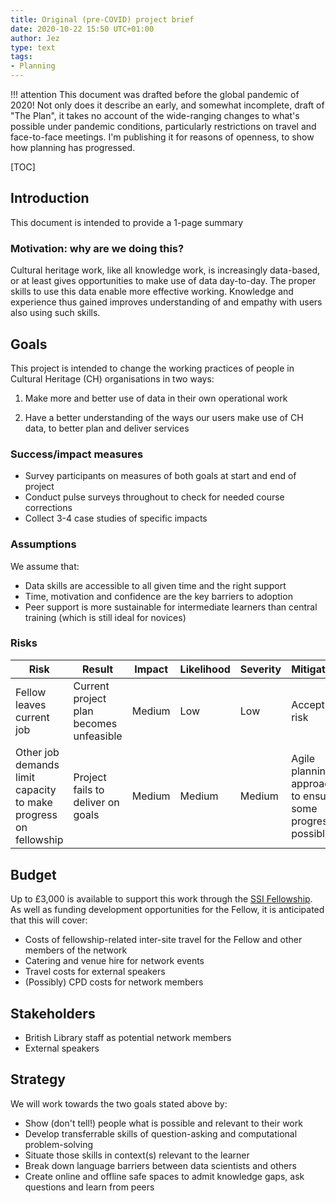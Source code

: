 ```yaml
---
title: Original (pre-COVID) project brief
date: 2020-10-22 15:50 UTC+01:00
author: Jez
type: text
tags:
- Planning
---
```


!!! attention
    This document was drafted before the global pandemic of 2020! Not only does it describe an early, and somewhat incomplete, draft of "The Plan", it takes no account of the wide-ranging changes to what's possible under pandemic conditions, particularly restrictions on travel and face-to-face meetings. I'm publishing it for reasons of openness, to show how planning has progressed.

[TOC]

## Introduction

This document is intended to provide a 1-page summary 

### Motivation: why are we doing this?

Cultural heritage work, like all knowledge work, is increasingly data-based, or at least gives opportunities to make use of data day-to-day. The proper skills to use this data enable more effective working. Knowledge and experience thus gained improves understanding of and empathy with users also using such skills.

## Goals

This project is intended to change the working practices of people in Cultural Heritage (CH) organisations in two ways:

1.  Make more and better use of data in their own operational work

2.  Have a better understanding of the ways our users make use of CH data, to better plan and deliver services

### Success/impact measures

- Survey participants on measures of both goals at start and end of project
- Conduct pulse surveys throughout to check for needed course corrections
- Collect 3-4 case studies of specific impacts

### Assumptions

We assume that:

- Data skills are accessible to all given time and the right support
- Time, motivation and confidence are the key barriers to adoption
- Peer support is more sustainable for intermediate learners than central training (which is still ideal for novices)

### Risks

<table class="table table-hover table-striped">
  <thead class="thead-dark">
    <tr>
      <th>Risk</th>
      <th>Result</th>
      <th>Impact</th>
      <th>Likelihood</th>
      <th>Severity</th>
      <th>Mitigation</th>
    </tr>
  </thead>
  <tbody>
    <tr>
      <td>Fellow leaves current job</td>
      <td>Current project plan becomes unfeasible</td>
      <td>Medium</td>
      <td>Low</td>
      <td>Low</td>
      <td>Accept risk</td>
    </tr>
    <tr>
      <td>Other job demands limit capacity to make progress on fellowship</td>
      <td>Project fails to deliver on goals</td>
      <td>Medium</td>
      <td>Medium</td>
      <td>Medium</td>
      <td>Agile planning approach to ensure some progress possible</td>
    </tr>
    <tr>
  </tbody>
</table>

## Budget

Up to £3,000 is available to support this work through the [SSI Fellowship](https://www.software.ac.uk/programmes-and-events/fellowship-programme). As well as funding development opportunities for the Fellow, it is anticipated that this will cover:

- Costs of fellowship-related inter-site travel for the Fellow and other members of the network
- Catering and venue hire for network events
- Travel costs for external speakers
- (Possibly) CPD costs for network members

## Stakeholders

- British Library staff as potential network members
- External speakers

## Strategy

We will work towards the two goals stated above by:

- Show (don't tell!) people what is possible and relevant to their work
- Develop transferrable skills of question-asking and computational problem-solving
- Situate those skills in context(s) relevant to the learner
- Break down language barriers between data scientists and others
- Create online and offline safe spaces to admit knowledge gaps, ask questions and learn from peers
